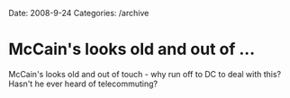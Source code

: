 Date: 2008-9-24
Categories: /archive

# McCain's looks old and out of ...

McCain's looks old and out of touch - why run off to DC to deal with this? Hasn't he ever heard of telecommuting?
